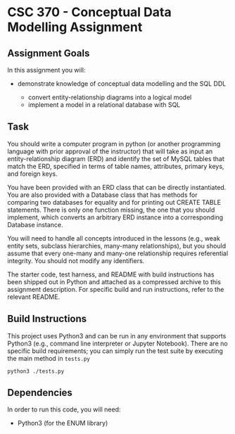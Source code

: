 # CSC 370 - Conceptual Data Modelling Assignment

## Assignment Goals

In this assignment you will:

  * demonstrate knowledge of conceptual data modelling and the SQL DDL

    + convert entity-relationship diagrams into a logical model
    + implement a model in a relational database with SQL

## Task

You should write a computer program in python (or another programming language with prior approval of the instructor) that will take as 
input an entity-relationship diagram (ERD) and identify the set of MySQL tables that match the ERD, specified in terms of table names, 
attributes, primary keys, and foreign keys.

You have been provided with an ERD class that can be directly instantiated. You are also provided with a Database class that has methods 
for comparing two databases for equality and for printing out CREATE TABLE statements. There is only one function missing, the one that you 
should implement, which converts an arbitrary ERD instance into a corresponding Database instance.

You will need to handle all concepts introduced in the lessons (e.g., weak entity sets, subclass hierarchies, many-many relationships), 
but you should assume that every one-many and many-one relationship requires referential integrity. You should not modify any identifiers.

The starter code, test harness, and README with build instructions has been shipped out in Python and attached as a compressed archive to 
this assignment description. For specific build and run instructions, refer to the relevant README.

## Build Instructions

This project uses Python3 and can be run in any environment that supports Python3 (e.g., command line interpreter or Jupyter Notebook). There are no specific build requirements; you can simply run the test suite by executing the main method in `tests.py`
```
python3 ./tests.py
```

## Dependencies

In order to run this code, you will need:

  * Python3 (for the ENUM library)
